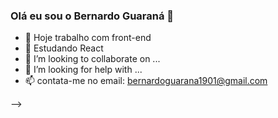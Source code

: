 ### Olá eu sou o Bernardo Guaraná 👋

- 🔭 Hoje trabalho com front-end 
- 🌱 Estudando React 
- 👯 I’m looking to collaborate on ...
- 🤔 I’m looking for help with ...
- 📫 contata-me no email: bernardoguarana1901@gmail.com 


-->
